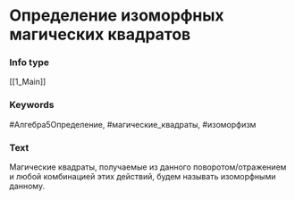 # Определение изоморфных магических квадратов
### Info type
[[1_Main]]
### Keywords
#Алгебра5Определение, #магические_квадраты, #изоморфизм
### Text
Магические квадраты, получаемые из данного поворотом/отражением и любой комбинацией этих действий, будем называть изоморфными данному.